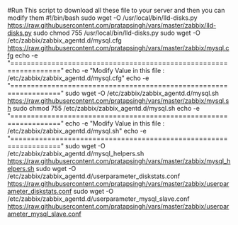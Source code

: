 #Run This script to download all these file to your server and then you can modify them
#!/bin/bash 
sudo wget -O /usr/local/bin/lld-disks.py  https://raw.githubusercontent.com/pratapsingh/vars/master/zabbix/lld-disks.py 
sudo chmod 755 /usr/local/bin/lld-disks.py
sudo wget -O /etc/zabbix/zabbix_agentd.d/mysql.cfg https://raw.githubusercontent.com/pratapsingh/vars/master/zabbix/mysql.cfg
echo -e "=================================================================="
echo -e "Modify Value in this file : /etc/zabbix/zabbix_agentd.d/mysql.cfg"
echo -e "=================================================================="
sudo wget -O /etc/zabbix/zabbix_agentd.d/mysql.sh https://raw.githubusercontent.com/pratapsingh/vars/master/zabbix/mysql.sh
sudo chmod 755 /etc/zabbix/zabbix_agentd.d/mysql.sh
echo -e "=================================================================="
echo -e "Modify Value in this file : /etc/zabbix/zabbix_agentd.d/mysql.sh"
echo -e "=================================================================="
sudo wget -O /etc/zabbix/zabbix_agentd.d/mysql_helpers.sh https://raw.githubusercontent.com/pratapsingh/vars/master/zabbix/mysql_helpers.sh
sudo wget -O /etc/zabbix/zabbix_agentd.d/userparameter_diskstats.conf https://raw.githubusercontent.com/pratapsingh/vars/master/zabbix/userparameter_diskstats.conf
sudo wget -O /etc/zabbix/zabbix_agentd.d/userparameter_mysql_slave.conf https://raw.githubusercontent.com/pratapsingh/vars/master/zabbix/userparameter_mysql_slave.conf
